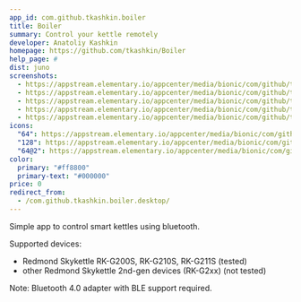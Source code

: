 ```yaml
---
app_id: com.github.tkashkin.boiler
title: Boiler
summary: Control your kettle remotely
developer: Anatoliy Kashkin
homepage: https://github.com/tkashkin/Boiler
help_page: #
dist: juno
screenshots:
  - https://appstream.elementary.io/appcenter/media/bionic/com/github/tkashkin.boiler/DCA9DF619E474A9BDFABE435E4E888F1/screenshots/image-1_orig.png
  - https://appstream.elementary.io/appcenter/media/bionic/com/github/tkashkin.boiler/DCA9DF619E474A9BDFABE435E4E888F1/screenshots/image-2_orig.png
  - https://appstream.elementary.io/appcenter/media/bionic/com/github/tkashkin.boiler/DCA9DF619E474A9BDFABE435E4E888F1/screenshots/image-3_orig.png
  - https://appstream.elementary.io/appcenter/media/bionic/com/github/tkashkin.boiler/DCA9DF619E474A9BDFABE435E4E888F1/screenshots/image-4_orig.png
  - https://appstream.elementary.io/appcenter/media/bionic/com/github/tkashkin.boiler/DCA9DF619E474A9BDFABE435E4E888F1/screenshots/image-5_orig.png
icons:
  "64": https://appstream.elementary.io/appcenter/media/bionic/com/github/tkashkin.boiler/DCA9DF619E474A9BDFABE435E4E888F1/icons/64x64/com.github.tkashkin.boiler_com.github.tkashkin.boiler.png
  "128": https://appstream.elementary.io/appcenter/media/bionic/com/github/tkashkin.boiler/DCA9DF619E474A9BDFABE435E4E888F1/icons/128x128/com.github.tkashkin.boiler_com.github.tkashkin.boiler.png
  "64@2": https://appstream.elementary.io/appcenter/media/bionic/com/github/tkashkin.boiler/DCA9DF619E474A9BDFABE435E4E888F1/icons/64x64@2/com.github.tkashkin.boiler_com.github.tkashkin.boiler.png
color:
  primary: "#ff8800"
  primary-text: "#000000"
price: 0
redirect_from:
  - /com.github.tkashkin.boiler.desktop/
---
```


<p>Simple app to control smart kettles using bluetooth.</p>
<p>Supported devices:</p>
<ul>
  <li>Redmond Skykettle RK-G200S, RK-G210S, RK-G211S (tested)</li>
  <li>other Redmond Skykettle 2nd-gen devices (RK-G2xx) (not tested)</li>
</ul>
<p>Note: Bluetooth 4.0 adapter with BLE support required.</p>